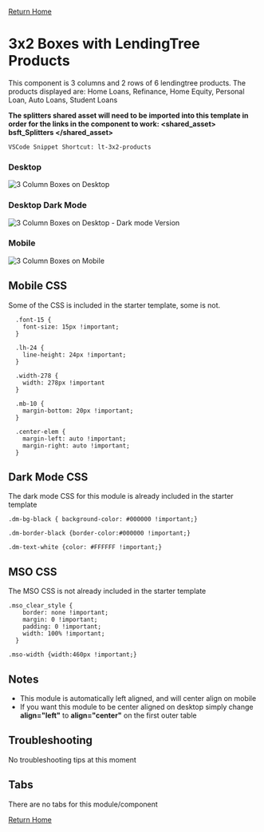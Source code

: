 
[Return Home](index.md)

# 3x2 Boxes with LendingTree Products
This component is 3 columns and 2 rows of 6 lendingtree products. The products displayed are: Home Loans, Refinance, Home Equity, Personal Loan, Auto Loans, Student Loans

**The splitters shared asset will need to be imported into this template in order for the links in the component to work: \<shared_asset\> bsft_Splitters \</shared_asset\>**


```
VSCode Snippet Shortcut: lt-3x2-products
```

### Desktop
![3 Column Boxes on Desktop](https://s3.amazonaws.com/marketing.lendingtree.com/email/module-library/lt-3x2-products-desktop.png)

### Desktop Dark Mode
![3 Column Boxes on Desktop - Dark mode Version](https://s3.amazonaws.com/marketing.lendingtree.com/email/module-library/lt-3x2-products-desktop-dm.png)

### Mobile
![3 Column Boxes on Mobile](https://s3.amazonaws.com/marketing.lendingtree.com/email/module-library/lt-3x2-products-mobile.png)


## Mobile CSS
Some of the CSS is included in the starter template, some is not.
```
  .font-15 {
    font-size: 15px !important;
  }

  .lh-24 {
    line-height: 24px !important;
  }

  .width-278 {
    width: 278px !important
  }
  
  .mb-10 {
    margin-bottom: 20px !important;
  }

  .center-elem {
    margin-left: auto !important;
    margin-right: auto !important;
  }
```


## Dark Mode CSS
The dark mode CSS for this module is already included in the starter template
```
.dm-bg-black { background-color: #000000 !important;}

.dm-border-black {border-color:#000000 !important;}

.dm-text-white {color: #FFFFFF !important;}
```

## MSO CSS
The MSO CSS is not already included in the starter template
```
.mso_clear_style {
    border: none !important;
    margin: 0 !important;
    padding: 0 !important;
    width: 100% !important;
  }
  
.mso-width {width:460px !important;}
```

## Notes
- This module is automatically left aligned, and will center align on mobile
- If you want this module to be center aligned on desktop simply change **align="left"** to **align="center"** on the first outer table

## Troubleshooting
No troubleshooting tips at this moment

## Tabs
There are no tabs for this module/component

[Return Home](index.md)
